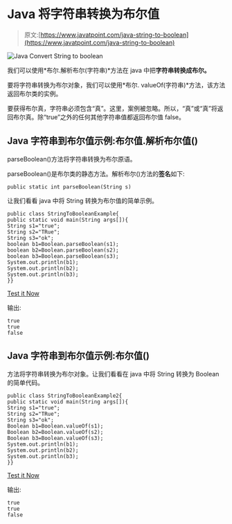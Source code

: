 # Java 将字符串转换为布尔值

> 原文:[https://www.javatpoint.com/java-string-to-boolean](https://www.javatpoint.com/java-string-to-boolean)

![Java Convert String to boolean](../Images/a329a3dc126e21ab62905f1bbefbca99.png)

我们可以使用*布尔.解析布尔(字符串)*方法在 java 中把**字符串转换成布尔。**

要将字符串转换为布尔对象，我们可以使用*布尔. valueOf(字符串)*方法，该方法返回布尔类的实例。

要获得布尔真，字符串必须包含“真”。这里，案例被忽略。所以，“真”或“真”将返回布尔真。除“true”之外的任何其他字符串值都返回布尔值 false。

## Java 字符串到布尔值示例:布尔值.解析布尔值()

parseBoolean()方法将字符串转换为布尔原语。

parseBoolean()是布尔类的静态方法。解析布尔()方法的**签名**如下:

```
public static int parseBoolean(String s)

```

让我们看看 java 中将 String 转换为布尔值的简单示例。

```
public class StringToBooleanExample{
public static void main(String args[]){
String s1="true";
String s2="TRue";
String s3="ok";
boolean b1=Boolean.parseBoolean(s1);
boolean b2=Boolean.parseBoolean(s2);
boolean b3=Boolean.parseBoolean(s3);
System.out.println(b1);
System.out.println(b2);
System.out.println(b3);
}}

```

[Test it Now](https://compiler.javatpoint.com/opr/test.jsp?filename=StringToBooleanExample)

输出:

```
true
true
false

```

## Java 字符串到布尔值示例:布尔值()

方法将字符串转换为布尔对象。让我们看看在 java 中将 String 转换为 Boolean 的简单代码。

```
public class StringToBooleanExample2{
public static void main(String args[]){
String s1="true";  
String s2="TRue";  
String s3="ok";  
Boolean b1=Boolean.valueOf(s1);  
Boolean b2=Boolean.valueOf(s2);  
Boolean b3=Boolean.valueOf(s3);  
System.out.println(b1);  
System.out.println(b2);  
System.out.println(b3);
}}

```

[Test it Now](https://compiler.javatpoint.com/opr/test.jsp?filename=StringToBooleanExample2)

输出:

```
true
true
false

```
